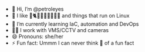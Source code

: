 - 👋 Hi, I’m @petroleyes
- 👀 I like 🐸🐈🧀🍔🍦🥝🍉🍍🍓 and things that run on Linux
- 🌱 I’m currently learning IaC, automation and DevOps
- ✍🏻 I work with VMS/CCTV and cameras
- 😄 Pronouns: she/her
- ⚡ Fun fact: Ummm I can never think 💬 of a fun fact 

<!---
petroleyes/petroleyes is a ✨ special ✨ repository because its `README.md` (this file) appears on your GitHub profile.
You can click the Preview link to take a look at your changes.
--->
